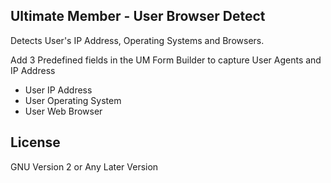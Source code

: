 ## Ultimate Member - User Browser Detect

Detects User's IP Address, Operating Systems and Browsers.

Add 3 Predefined fields in the UM Form Builder to capture User Agents and IP Address

-  User IP Address
-  User Operating System
-  User Web Browser

## License

GNU Version 2 or Any Later Version
